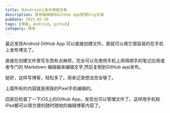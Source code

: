 ```yaml
---
title: 在Android上发布博客文章
description: 使用编辑器和GitHub app管理blog文章
pubDate: 2025-05-30
tags: [博客, Android, github]
category: 随笔
---
```


最近发现Android GitHub App 可以直接创建文件。那就可以用它很容易的在手机上发布博文了。

直接在创建文件里写东西有点麻烦，完全可以先使用手机上用得顺手的笔记应用或者专门的 Markdown 编辑器来编辑文字,然后复制到GitHub app发布。

挺好，这样写博客，轻松多了。用来记录想法完全够了。

上面所有的内容就是用我的Pixel手机编辑的。

回家后检查了一下iOS上的Github App，发现也可以管理文件了。这样用手机和iPad都可以很方便的随时随地的编辑博客内容了。